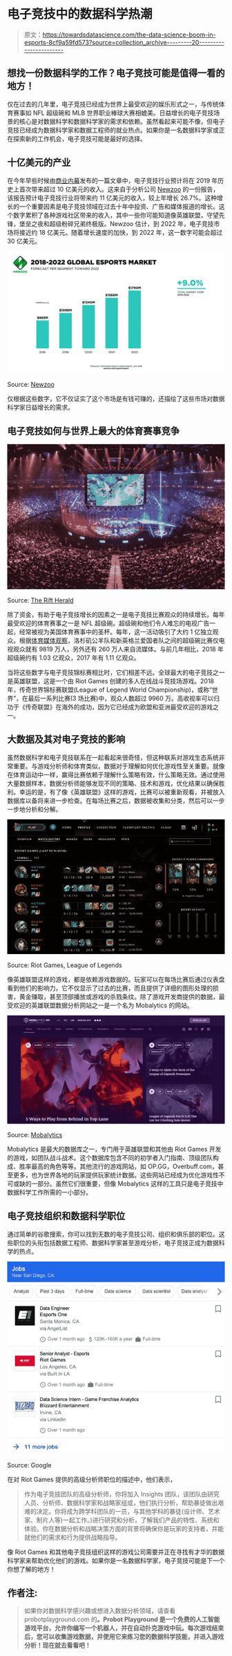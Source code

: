 # 电子竞技中的数据科学热潮

> 原文：<https://towardsdatascience.com/the-data-science-boom-in-esports-8cf9a59fd573?source=collection_archive---------20----------------------->

## 想找一份数据科学的工作？电子竞技可能是值得一看的地方！

仅在过去的几年里，电子竞技已经成为世界上最受欢迎的娱乐形式之一，与传统体育赛事如 NFL 超级碗和 MLB 世界职业棒球大赛相媲美。日益增长的电子竞技场景的核心是对数据科学和数据科学家的需求和依赖。虽然看起来可能不像，但电子竞技已经成为数据科学家和数据工程师的就业热点。如果你是一名数据科学家或正在探索新的工作机会，电子竞技可能是最好的选择。

## 十亿美元的产业

在今年早些时候由[商业内幕](https://www.businessinsider.com/esports-revenue-billion-2019-2)发布的一篇文章中，电子竞技行业预计将在 2019 年历史上首次带来超过 10 亿美元的收入。这来自于分析公司 [Newzoo](https://newzoo.com/insights/articles/newzoo-global-esports-economy-will-top-1-billion-for-the-first-time-in-2019/?utm_campaign=2019%2520Esports%2520Market%2520Report%2520Launch&utm_source=email) 的一份报告，该报告预计电子竞技行业将带来约 11 亿美元的收入，较上年增长 26.7%。这种增长的一个重要因素是电子竞技领域在过去十年中投资、广告和媒体报道的增长。这个数字累积了各种游戏社区带来的收入，其中一些你可能知道像英雄联盟，守望先锋，堡垒之夜和超级粉碎兄弟终极版。Newzoo 估计，到 2022 年，电子竞技市场将接近约 18 亿美元。随着增长速度的加快，到 2022 年，这一数字可能会超过 30 亿美元。

![](img/3f8d0fd3e8d3d06a805ea45eb5590b03.png)

Source: [Newzoo](https://newzoo.com/insights/articles/newzoo-global-esports-economy-will-top-1-billion-for-the-first-time-in-2019/)

仅根据这些数字，它不仅证实了这个市场是有钱可赚的，还描绘了这些市场对数据科学家日益增长的需求。

## 电子竞技如何与世界上最大的体育赛事竞争

![](img/36fbbd1bbeb6cc3fbc1a4a04fb2e2297.png)

Source: [The Rift Herald](https://www.riftherald.com/lol-worlds/2019/9/23/20879867/2019-league-of-legends-world-championship-group-stage-draw)

除了资金，有助于电子竞技增长的因素之一是电子竞技比赛观众的持续增长。每年最受欢迎的体育赛事之一是 NFL 超级碗。超级碗和他们令人难忘的电视广告一起，经常被视为美国体育赛事中的圣杯。每年，这一活动吸引了大约 1 亿独立观众。根据[体育媒体观察](https://www.sportsmediawatch.com/super-bowl-ratings-historical-viewership-chart-cbs-nbc-fox-abc/)，洛杉矶公羊队和新英格兰爱国者队之间的超级碗比赛仅电视观众就有 9819 万人，另外还有 260 万人来自流媒体。与前几年相比，2018 年超级碗约有 1.03 亿观众，2017 年有 1.11 亿观众。

当将这些数字与电子竞技锦标赛相比时，它们相差不远。全球最大的电子竞技之一是英雄联盟，这是一个由 Riot Games 创建的多人在线战斗竞技场游戏。2018 年，传奇世界锦标赛联盟(League of Legend World Championship)，或称“世界”，在最后一系列比赛(3 场比赛)中，观众人数超过 9960 万。高收视率可以归功于《传奇联盟》在海外的成功，因为它已经成为欧盟和亚洲最受欢迎的游戏之一。

## 大数据及其对电子竞技的影响

虽然数据科学和电子竞技联系在一起看起来很奇怪，但这种联系对游戏生态系统非常重要。与游戏分析师和体育类似，数据对于理解如何优化游戏性至关重要。就像在体育运动中一样，赢得比赛依赖于理解什么策略有效，什么策略无效。通过使用大量数据样本，数据分析师能够发现不同的策略、技术和游戏，优化结果以确保胜利。幸运的是，有了像《英雄联盟》这样的游戏，比赛可以被重新观看，并被放入数据库以备将来进一步检查。在每场比赛之后，数据被收集和分类，然后可以一步一步地分析和分解。

![](img/38f09e32c674a8baa1a610b4fe31245d.png)

Source: Riot Games, League of Legends

像英雄联盟这样的游戏，都是依赖游戏数据的。玩家可以在每场比赛后通过仪表盘看到他们的影响力。它不仅显示了过去的比赛，而且提供了详细的图形处理的损害，黄金赚取，甚至顶部播放或游戏的杀戮条纹。除了游戏开发商提供的数据，最受欢迎的英雄联盟数据分析网站之一是一个名为 Mobalytics 的网站。

![](img/6a680721efad3e41965547dd699d46ea.png)

Source: [Mobalytics](https://app.mobalytics.gg/lol)

Mobalytics 是最大的数据库之一，专门用于英雄联盟和其他由 Riot Games 开发的游戏，如团队战斗战术。这个数据库包含不同的初学者入门指南、顶级团队构成、胜率最高的角色等等。其他流行的游戏网站，如 OP.GG，Overbuff.com，甚至更多，也为世界各地的玩家提供玩家统计数据。这些网站已经成为优化游戏性不可或缺的一部分。虽然它们很重要，但像 Mobalytics 这样的工具只是电子竞技中数据科学工作所需的一小部分。

## 电子竞技组织和数据科学职位

通过简单的谷歌搜索，你可以找到无数的电子竞技公司、组织和俱乐部的职位。这些职位的头衔包括数据工程师、数据科学家甚至游戏分析，电子竞技正成为数据科学的热点。

![](img/d9dccc272a2ae11b51d9d57810d59c4c.png)

Source: Google

在对 Riot Games 提供的高级分析师职位的描述中，他们表示，

> 作为电子竞技团队的高级分析师，你将加入 Insights 团队，该团队由研究人员、分析师、数据科学家和战略家组成，他们执行分析，帮助暴徒做出艰难的决定。你将成为跨学科团队的一员，与其他学科的暴徒(设计师、艺术家、制片人等)一起工作。)进行研究和分析，了解我们产品的特性、系统和体验。你在数据分析和战略决策方面的背景将确保你是玩家的支持者，并能就他们的需求和行为提供战略指导。

像 Riot Games 和其他电子竞技组织这样的游戏公司需要并正在寻找有才华的数据科学家来帮助优化他们的游戏。如果你是一名数据科学家，电子竞技可能是下一个你想了解的地方！

## 作者注:

> 如果你对数据科学感兴趣或想进入数据分析领域，请查看 probotplayground.com 的[](https://www.probotplayground.com)**。Probot Playground 是一个免费的人工智能游戏平台，允许你编写一个机器人，并在自动扑克游戏中玩。每次游戏结束后，您可以收集游戏数据，并使用它来练习您的数据科学技能，并进入游戏分析！现在就去看看吧！**